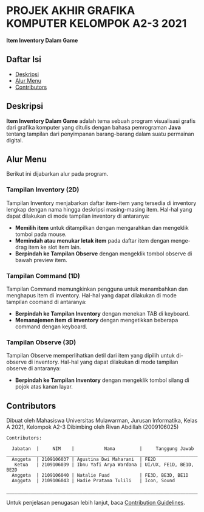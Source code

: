 
# PROJEK AKHIR GRAFIKA KOMPUTER KELOMPOK A2-3 2021
**Item Inventory Dalam Game**

## Daftar Isi
* [Deskripsi](#deskripsi)
* [Alur Menu](#alur-menu)
* [Contributors](#contributors)

## Deskripsi
**Item Inventory Dalam Game** adalah tema sebuah program visualisasi grafis dari grafika komputer yang ditulis dengan bahasa pemrograman **Java** tentang tampilan dari penyimpanan barang-barang dalam suatu permainan digital.

 
## Alur Menu
Berikut ini dijabarkan alur pada program.
    
 ### Tampilan Inventory (2D)
Tampilan Inventory menjabarkan daftar item-item yang tersedia di inventory lengkap dengan nama hingga deskripsi masing-masing item.
Hal-hal yang dapat dilakukan di mode tampilan inventory di antaranya:
* **Memilih item** untuk ditampilkan dengan mengarahkan dan mengeklik tombol pada mouse.
* **Memindah atau menukar letak item** pada daftar item dengan menge-drag item ke slot item lain.
* **Berpindah ke Tampilan Observe** dengan mengeklik tombol observe di bawah preview item.

  
### Tampilan Command (1D)
Tampilan Command memungkinkan pengguna untuk menambahkan dan menghapus item di inventory.
Hal-hal yang dapat dilakukan di mode tampilan coomand di antaranya:
* **Berpindah ke Tampilan Inventory** dengan menekan TAB di keyboard.  
* **Memanajemen item di inventory** dengan mengetikkan beberapa command dengan keyboard.  


  
### Tampilan Observe (3D)
Tampilan Observe memperlihatkan detil dari item yang dipilih untuk di-observe di inventory.
Hal-hal yang dapat dilakukan di mode tampilan observe di antaranya:
* **Berpindah ke Tampilan Inventory** dengan mengeklik tombol silang di pojok atas kanan layar.


## Contributors
Dibuat oleh Mahasiswa Universitas Mulawarman, Jurusan Informatika, Kelas A 2021, Kelompok A2-3
Dibimbing oleh Rivan Abdillah (2009106025)
```
Contributors:
 
  Jabatan  |     NIM    |           Nama         |     Tanggung Jawab
__________________________________________________________________________
  Anggota  | 2109106037 | Agustina Dwi Maharani  | FE2D
   Ketua   | 2109106039 | Ibnu Yafi Arya Wardana | UI/UX, FE1D, BE1D, BE2D
  Anggota  | 2109106040 | Natalie Fuad           | FE3D, BE3D, BE1D
  Anggota  | 2109106043 | Hadie Pratama Tulili 	 | Icon, Sound
 __________________________________________________________________________
```
Untuk penjelasan penugasan lebih lanjut, baca [Contribution Guidelines](CONTRIBUTING.md/#penjelasan-tugas).
